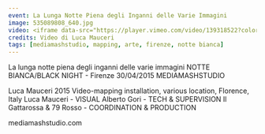 ```yaml
---
event: La Lunga Notte Piena degli Inganni delle Varie Immagini
image: 535089808_640.jpg
video: <iframe data-src="https://player.vimeo.com/video/139318522?color=d21f1b&title=0&byline=0&portrait=0" class="lazyload" frameborder="0" allow="autoplay; fullscreen" allowfullscreen></iframe>
credits: Video di Luca Mauceri
tags: [mediamashstudio, mapping, arte, firenze, notte bianca]
---
```

La lunga notte piena degli inganni delle varie immagini
NOTTE BIANCA/BLACK NIGHT - Firenze 30/04/2015
MEDIAMASHSTUDIO

Luca Mauceri 2015
Video-mapping installation, various location, Florence, Italy
Luca Mauceri - VISUAL
Alberto Gori - TECH & SUPERVISION
Il Gattarossa & 79 Rosso - COORDINATION & PRODUCTION

mediamashstudio.com
